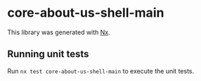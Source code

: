 # core-about-us-shell-main

This library was generated with [Nx](https://nx.dev).

## Running unit tests

Run `nx test core-about-us-shell-main` to execute the unit tests.
